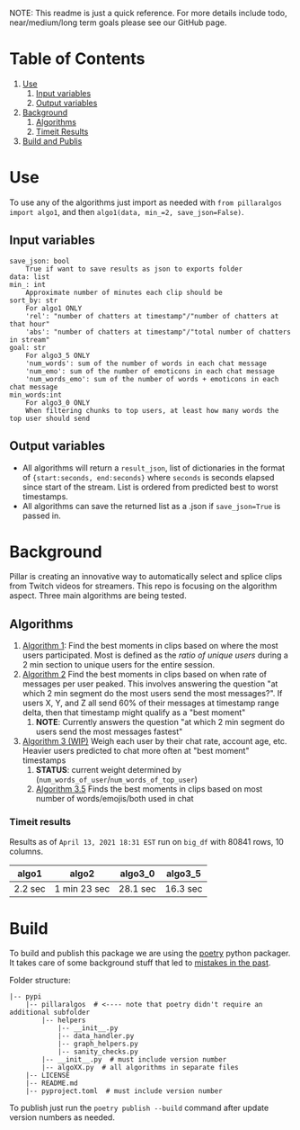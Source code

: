 NOTE: This readme is just a quick reference. For more details include todo, near/medium/long term goals please see our GitHub page.

# Table of Contents
1. [Use](#use)
   1. [Input variables](#input-variables)
   2. [Output variables](#output-variables)
2. [Background](#background)
   1. [Algorithms](#algorithms)
   1. [Timeit Results](#timeit-results)
3. [Build and Publis](#build)

# Use

To use any of the algorithms just import as needed with `from pillaralgos import algo1`, and then `algo1(data, min_=2, save_json=False)`.

## Input variables

```
save_json: bool
    True if want to save results as json to exports folder
data: list
min_: int
    Approximate number of minutes each clip should be
sort_by: str
    For algo1 ONLY
    'rel': "number of chatters at timestamp"/"number of chatters at that hour"
    'abs': "number of chatters at timestamp"/"total number of chatters in stream"
goal: str
    For algo3_5 ONLY
    'num_words': sum of the number of words in each chat message
    'num_emo': sum of the number of emoticons in each chat message
    'num_words_emo': sum of the number of words + emoticons in each chat message
min_words:int
    For algo3_0 ONLY
    When filtering chunks to top users, at least how many words the top user should send
```

## Output variables

* All algorithms will return a `result_json`, list of dictionaries in the format of `{start:seconds, end:seconds}` where `seconds` is seconds elapsed since start of the stream. List is ordered from predicted best to worst timestamps.
* All algorithms can save the returned list as a .json if `save_json=True` is passed in.

# Background
Pillar is creating an innovative way to automatically select and splice clips from Twitch videos for streamers. This repo is focusing on the algorithm aspect. Three main algorithms are being tested.

## Algorithms

1. [Algorithm 1](https://github.com/pomkos/twitch_chat_analysis/blob/reorganize_repo/algorithm_1.ipynb): Find the best moments in clips based on where the most users participated. Most is defined as the *ratio of unique users* during a 2 min section to unique users for the entire session.
1. [Algorithm 2](https://github.com/pomkos/twitch_chat_analysis/blob/reorganize_repo/algorithm_2.ipynb) Find the best moments in clips based on when rate of messages per user peaked. This involves answering the question "at which 2 min segment do the most users send the most messages?". If users X, Y, and Z all send 60% of their messages at timestamp range delta, then that timestamp might qualify as a "best moment"
   1. __NOTE__: Currently answers the question "at which 2 min segment do users send the most messages fastest"
1. [Algorithm 3 (WIP)](https://github.com/pomkos/twitch_chat_analysis/blob/reorganize_repo/algorithm_3.ipynb) Weigh each user by their chat rate, account age, etc. Heavier users predicted to chat more often at "best moment" timestamps 
   1. __STATUS__: current weight determined by (`num_words_of_user`/`num_words_of_top_user`)
   1. [Algorithm 3.5](https://github.com/pomkos/twitch_chat_analysis/blob/reorganize_repo/algorithm_3.5.ipynb) Finds the best moments in clips based on most number of words/emojis/both used in chat

### Timeit results
Results as of `April 13, 2021 18:31 EST` run on `big_df` with 80841 rows, 10 columns.

| algo1  | algo2        | algo3_0 | algo3_5 |
|--------|--------------|---------|---------|
|2.2 sec | 1 min 23 sec |28.1 sec | 16.3 sec|

# Build
To build and publish this package we are using the [poetry](https://python-poetry.org/) python packager. It takes care of some background stuff that led to [mistakes in the past](https://github.com/pillargg/twitch_chat_analysis/issues/8).

Folder structure:
```
|-- pypi
    |-- pillaralgos  # <---- note that poetry didn't require an additional subfolder
        |-- helpers
            |-- __init__.py
            |-- data_handler.py
            |-- graph_helpers.py
            |-- sanity_checks.py
        |-- __init__.py  # must include version number
        |-- algoXX.py  # all algorithms in separate files
    |-- LICENSE
    |-- README.md
    |-- pyproject.toml  # must include version number
```
To publish just run the `poetry publish --build` command after update version numbers as needed.
